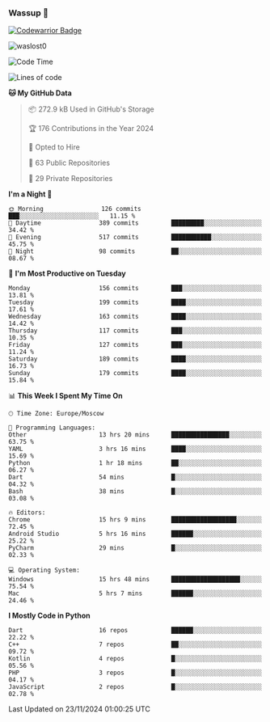 ### Wassup 👋

[![Codewarrior Badge](https://www.codewars.com/users/waslost/badges/small)](https://www.codewars.com/users/waslost)

<p align="left"> <img src="https://komarev.com/ghpvc/?username=waslost0" alt="waslost0" /></p>

<!--START_SECTION:waka-->
![Code Time](http://img.shields.io/badge/Code%20Time-5%2C068%20hrs%2010%20mins-blue)

![Lines of code](https://img.shields.io/badge/From%20Hello%20World%20I%27ve%20Written-1.5%20million%20lines%20of%20code-blue)

**🐱 My GitHub Data** 

> 📦 272.9 kB Used in GitHub's Storage 
 > 
> 🏆 176 Contributions in the Year 2024
 > 
> 💼 Opted to Hire
 > 
> 📜 63 Public Repositories 
 > 
> 🔑 29 Private Repositories 
 > 
**I'm a Night 🦉** 

```text
🌞 Morning                126 commits         ███░░░░░░░░░░░░░░░░░░░░░░   11.15 % 
🌆 Daytime                389 commits         █████████░░░░░░░░░░░░░░░░   34.42 % 
🌃 Evening                517 commits         ███████████░░░░░░░░░░░░░░   45.75 % 
🌙 Night                  98 commits          ██░░░░░░░░░░░░░░░░░░░░░░░   08.67 % 
```
📅 **I'm Most Productive on Tuesday** 

```text
Monday                   156 commits         ███░░░░░░░░░░░░░░░░░░░░░░   13.81 % 
Tuesday                  199 commits         ████░░░░░░░░░░░░░░░░░░░░░   17.61 % 
Wednesday                163 commits         ████░░░░░░░░░░░░░░░░░░░░░   14.42 % 
Thursday                 117 commits         ███░░░░░░░░░░░░░░░░░░░░░░   10.35 % 
Friday                   127 commits         ███░░░░░░░░░░░░░░░░░░░░░░   11.24 % 
Saturday                 189 commits         ████░░░░░░░░░░░░░░░░░░░░░   16.73 % 
Sunday                   179 commits         ████░░░░░░░░░░░░░░░░░░░░░   15.84 % 
```


📊 **This Week I Spent My Time On** 

```text
🕑︎ Time Zone: Europe/Moscow

💬 Programming Languages: 
Other                    13 hrs 20 mins      ████████████████░░░░░░░░░   63.75 % 
YAML                     3 hrs 16 mins       ████░░░░░░░░░░░░░░░░░░░░░   15.69 % 
Python                   1 hr 18 mins        ██░░░░░░░░░░░░░░░░░░░░░░░   06.27 % 
Dart                     54 mins             █░░░░░░░░░░░░░░░░░░░░░░░░   04.32 % 
Bash                     38 mins             █░░░░░░░░░░░░░░░░░░░░░░░░   03.08 % 

🔥 Editors: 
Chrome                   15 hrs 9 mins       ██████████████████░░░░░░░   72.45 % 
Android Studio           5 hrs 16 mins       ██████░░░░░░░░░░░░░░░░░░░   25.22 % 
PyCharm                  29 mins             █░░░░░░░░░░░░░░░░░░░░░░░░   02.33 % 

💻 Operating System: 
Windows                  15 hrs 48 mins      ███████████████████░░░░░░   75.54 % 
Mac                      5 hrs 7 mins        ██████░░░░░░░░░░░░░░░░░░░   24.46 % 
```

**I Mostly Code in Python** 

```text
Dart                     16 repos            ██████░░░░░░░░░░░░░░░░░░░   22.22 % 
C++                      7 repos             ██░░░░░░░░░░░░░░░░░░░░░░░   09.72 % 
Kotlin                   4 repos             █░░░░░░░░░░░░░░░░░░░░░░░░   05.56 % 
PHP                      3 repos             █░░░░░░░░░░░░░░░░░░░░░░░░   04.17 % 
JavaScript               2 repos             █░░░░░░░░░░░░░░░░░░░░░░░░   02.78 % 
```




 Last Updated on 23/11/2024 01:00:25 UTC
<!--END_SECTION:waka-->

